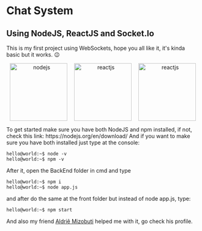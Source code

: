 # Chat System
## Using NodeJS, ReactJS and Socket.Io
This is my first project using WebSockets, hope you all like it, it's kinda basic but it works. 😉
<p align="center" style="display: flex; align-items: center; justify-content: space-around">
  <img src="https://walde.co/wp-content/uploads/2016/09/nodejs_logo.png" alt="nodejs" width="150">

  <img src="https://i2.wp.com/blog.hariken.co/wp-content/uploads/2019/03/react-logo.png?ssl=1" alt="reactjs" width="150">

  <img src="https://seeklogo.com/images/S/socketio-logo-B8A7F486CD-seeklogo.com.png" alt="reactjs" width="150">
  
</p>
To get started make sure you have both NodeJS and npm installed, if not, check this link: https://nodejs.org/en/download/
And if you want to make sure you have both installed just type at the console:

```console
hello@world:~$ node -v
hello@world:~$ npm -v
```

After it, open the BackEnd folder in cmd and type
```console
hello@world:~$ npm i
hello@world:~$ node app.js
```
and after do the same at the front folder but instead of node app.js, type:
```console
hello@world:~$ npm start
```

And also my friend [Aldriê Mizobuti](http://github.com/Aldrie) helped me with it, go check his profile.
